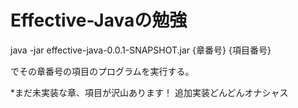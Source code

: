 # Effective-Javaの勉強

java -jar effective-java-0.0.1-SNAPSHOT.jar {章番号} {項目番号}

でその章番号の項目のプログラムを実行する。

*まだ未実装な章、項目が沢山あります！
 追加実装どんどんオナシャス
 


